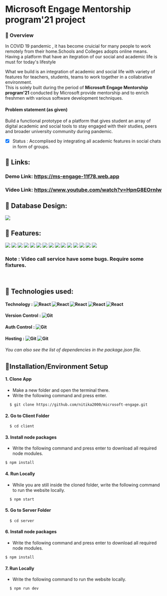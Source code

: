 # Microsoft Engage Mentorship program'21 project   

### 🚩 Overview 
In COVID 19 pandemic , it has become cruicial for many people to work remotely from their home.Schools and Colleges adopts online means. Having a platform that have an itegration of our social and academic life is must for today's lifestyle

What we build is an integration of academic and social life with variety of features for teachers, students, teams to work together in a collabrative environment.  
This is solely built during the period of **Microsoft Engage Mentorship program'21** conducted by Microsoft provide mentorship and to enrich freshmen with various software development techniques. 

#### Problem statement (as given)
Build a functional prototype of a platform that gives student an array of digital academic and social tools to stay engaged with their studies, peers and broader university community during pandemic.
- [x] Status : Accomplised by integrating all academic features in social chats in form of groups.

## 🚩 Links:
### Demo Link: https://ms-engage-11f78.web.app
### Video Link: https://www.youtube.com/watch?v=HpnG8EOrnIw

## 🚩 Database Design:
<kbd><img src="/readme_assets/Engage_final_page-0001.jpg"></kbd>
</br>

## 🚩 Features:
<kbd><img src="/readme_assets/Engage_final_page-0002.jpg" ></kbd>
<kbd><img src="/readme_assets/Engage_final_page-0003.jpg" ></kbd>
<kbd><img src="/readme_assets/Engage_final_page-0004.jpg"></kbd>
<kbd><img src="/readme_assets/Engage_final_page-0005.jpg"></kbd>
<kbd><img src="/readme_assets/Engage_final_page-0006.jpg"></kbd>
<kbd><img src="/readme_assets/Engage_final_page-0007.jpg"></kbd>
<kbd><img src="/readme_assets/Engage_final_page-0008.jpg"></kbd>
<kbd><img src="/readme_assets/Engage_final_page-0009.jpg"></kbd>
<kbd><img src="/readme_assets/Engage_final_page-0010.jpg"></kbd>
<kbd><img src="/readme_assets/Engage_final_page-0011.jpg"></kbd>
<kbd><img src="/readme_assets/Engage_final_page-0012.jpg"></kbd>
<kbd><img src="/readme_assets/Engage_final_page-0013.jpg"></kbd>
<kbd><img src="/readme_assets/Engage_final_page-0014.jpg"></kbd>
<kbd><img src="/readme_assets/Engage_final_page-0015.jpg"></kbd>
<kbd><img src="/readme_assets/Engage_final_page-0016.jpg"></kbd>
### Note : Video call service have some bugs. Require some fixtures.
</br>

##  🚩 Technologies used:
#### Technology : <img alt="React" src="https://img.shields.io/badge/-React-blue" /> <img alt="React" src="https://img.shields.io/badge/-NodeJs-green" /> <img alt="React" src="https://img.shields.io/badge/-Tailwind-orange" /> <img alt="React" src="https://img.shields.io/badge/-SocketIO-red" /> <img alt="React" src="https://img.shields.io/badge/-SimplePeerJS-yellow" />
#### Version Control : <img alt="Git" src="https://img.shields.io/badge/-Git-orange"/>  
#### Auth Control : <img alt="Git" src="https://img.shields.io/badge/-Firebase-yellow"/>  
#### Hosting : <img alt="Git" src="https://img.shields.io/badge/-Firebase-yellow"/> <img alt="Git" src="https://img.shields.io/badge/-Heroku-orange"/>  
###### You can also see the list of dependencies in the package.json file.

## 🚩Installation/Environment Setup 

  #### 1. Clone App
  
  * Make a new folder and open the terminal there.
  * Write the following command and press enter.
  
  ```
    $ git clone https://github.com/nitika2000/microsoft-engage.git
  ```
  #### 2. Go to Client Folder
  
  ```
    $ cd client
  ```
    
 #### 3. Install node packages
  * Write the following command and press enter to download all required node modules.
 
   ```
   $ npm install 
  ```
  
#### 4. Run Locally

 * While you are still inside the cloned folder, write the following command to run the website locally. 
 
 ```
   $ npm start
 ```
#### 5. Go to Server Folder
  
  ```
    $ cd server
  ```
    
 #### 6. Install node packages
  * Write the following command and press enter to download all required node modules.
 
   ```
   $ npm install 
  ```
  
#### 7. Run Locally

 * Write the following command to run the website locally. 
 
 ```
   $ npm run dev
 ```

